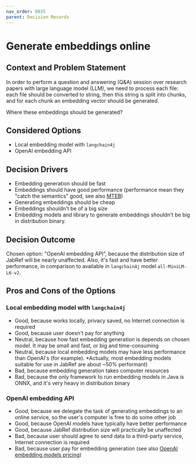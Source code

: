 ```yaml
---
nav_order: 0035
parent: Decision Records
---
```

<!-- markdownlint-disable-next-line MD025 -->
# Generate embeddings online

## Context and Problem Statement

In order to perform a question and answering (Q&A) session over research papers
with large language model (LLM), we need to process each file: each file should
be converted to string, then this string is split into chunks, and for each chunk
an embedding vector should be generated.

Where these embeddings should be generated?

## Considered Options

* Local embedding model with `langchain4j`
* OpenAI embedding API

## Decision Drivers

* Embedding generation should be fast
* Embeddings should have good performance (performance mean they "catch the semantics" good, see also [MTEB](https://huggingface.co/blog/mteb))
* Generating embeddings should be cheap
* Embeddings shouldn't be of a big size
* Embedding models and library to generate embeddings shouldn't be big in distribution binary.

## Decision Outcome

Chosen option: "OpenAI embedding API", because
the distribution size of JabRef will be nearly unaffected. Also, it's fast
and have better performance, in comparison to available in `langchain4j` model `all-MiniLM-L6-v2`.

## Pros and Cons of the Options

### Local embedding model with `langchain4j`

* Good, because works locally, privacy saved, no Internet connection is required
* Good, because user doesn't pay for anything
* Neutral, because how fast embedding generation is depends on chosen model. It may be small and fast, or big and time-consuming
* Neutral, because local embedding models may have less performance than OpenAI's (for example). *Actually, most embedding models suitable for use in JabRef are about ~50% performant)
* Bad, because embedding generation takes computer resources
* Bad, because the only framework to run embedding models in Java is ONNX, and it's very heavy in distribution binary

### OpenAI embedding API

* Good, because we delegate the task of generating embeddings to an online service, so the user's computer is free to do some other job
* Good, because OpenAI models have typically have better performance
* Good, because JabRef distribution size will practically be unaffected
* Bad, because user should agree to send data to a third-party service, Internet connection is required
* Bad, because user pay for embedding generation (see also [OpenAI embedding models pricing](https://platform.openai.com/docs/guides/embeddings/embedding-models))

